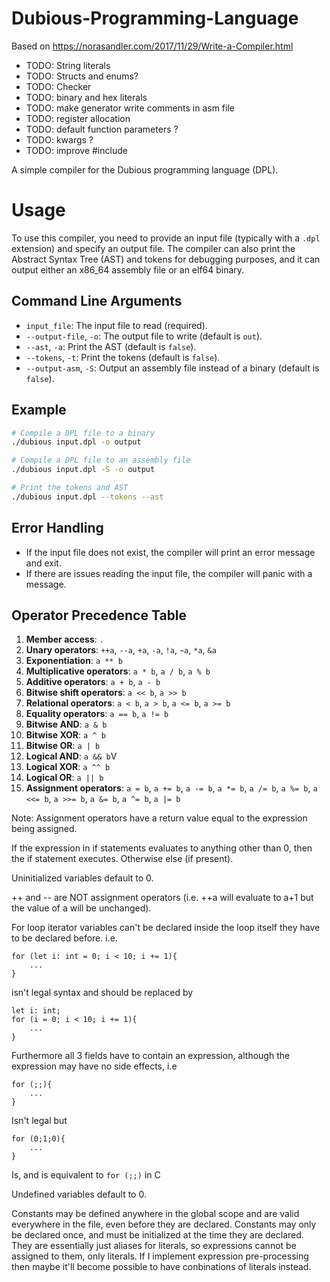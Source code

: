 # Dubious-Programming-Language

Based on https://norasandler.com/2017/11/29/Write-a-Compiler.html

- TODO: String literals
- TODO: Structs and enums?
- TODO: Checker
- TODO: binary and hex literals
- TODO: make generator write comments in asm file
- TODO: register allocation
- TODO: default function parameters ?
- TODO: kwargs ?
- TODO: improve #include


A simple compiler for the Dubious programming language (DPL).

# Usage

To use this compiler, you need to provide an input file (typically with a `.dpl` extension) and specify an output file. 
The compiler can also print the Abstract Syntax Tree (AST) and tokens for debugging purposes, and it can output either 
an x86_64 assembly file or an elf64 binary.

## Command Line Arguments

- `input_file`: The input file to read (required).
- `--output-file`, `-o`: The output file to write (default is `out`).
- `--ast`, `-a`: Print the AST (default is `false`).
- `--tokens`, `-t`: Print the tokens (default is `false`).
- `--output-asm`, `-S`: Output an assembly file instead of a binary (default is `false`).

## Example

```sh
# Compile a DPL file to a binary
./dubious input.dpl -o output

# Compile a DPL file to an assembly file
./dubious input.dpl -S -o output

# Print the tokens and AST
./dubious input.dpl --tokens --ast
```

## Error Handling

- If the input file does not exist, the compiler will print an error message and exit.
- If there are issues reading the input file, the compiler will panic with a message.


## Operator Precedence Table

1. **Member access**: `.`
2. **Unary operators**: `++a`, `--a`, `+a`, `-a`, `!a`, `~a`, `*a`, `&a`
3. **Exponentiation**: `a ** b`
4. **Multiplicative operators**: `a * b`, `a / b`, `a % b`
5. **Additive operators**: `a + b`, `a - b`
6. **Bitwise shift operators**: `a << b`, `a >> b`
7. **Relational operators**: `a < b`, `a > b`, `a <= b`, `a >= b`
8. **Equality operators**: `a == b`, `a != b`
9. **Bitwise AND**: `a & b`
10. **Bitwise XOR**: `a ^ b`
11. **Bitwise OR**: `a | b`
12. **Logical AND**: `a && b`V
13. **Logical XOR**: `a ^^ b`
14. **Logical OR**: `a || b`
15. **Assignment operators**: `a = b`, `a += b`, `a -= b`, `a *= b`, `a /= b`, `a %= b`, `a <<= b`, `a >>= b`, `a &= b`, `a ^= b`, `a |= b`

Note: Assignment operators have a return value equal to the expression being assigned.

If the expression in if statements evaluates to anything other than 0, then the if
statement executes. Otherwise else (if present).

Uninitialized variables default to 0.

++ and -- are NOT assignment operators (i.e. ++a will evaluate to a+1 but the value of a will be unchanged).

For loop iterator variables can't be declared inside the loop itself they have to be declared before. i.e.
```
for (let i: int = 0; i < 10; i += 1){
	...
}
```
isn't legal syntax and should be replaced by
```
let i: int;
for (i = 0; i < 10; i += 1){
	...
}
```
Furthermore all 3 fields have to contain an expression, although the expression may have no side effects, i.e
```
for (;;){
	...
}
```
Isn't legal but
```
for (0;1;0){
	...
}
```
Is, and is equivalent to `for (;;)` in C

Undefined variables default to 0.

Constants may be defined anywhere in the global scope and are valid everywhere in the file, even
before they are declared. Constants may only be declared once, and must be initialized at the time
they are declared. They are essentially just aliases for literals, so expressions cannot be assigned to them,
only literals. If I implement expression pre-processing then maybe it'll become possible to have
conbinations of literals instead.